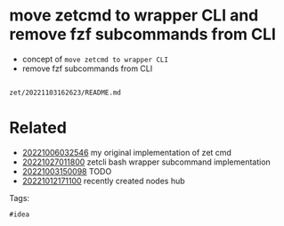 # move zetcmd to wrapper CLI and remove fzf subcommands from CLI

- concept of `move zetcmd to wrapper CLI`
- remove fzf subcommands from CLI

```
```

` zet/20221103162623/README.md `

# Related

- [20221006032546](/zet/20221006032546/README.md) my original implementation of zet cmd
- [20221027011800](/zet/20221027011800/README.md) zetcli bash wrapper subcommand implementation
- [20221003150098](/zet/20221003150098/README.md) TODO
- [20221012171100](/zet/20221012171100/README.md) recently created nodes hub

Tags:

    #idea
